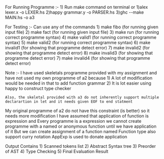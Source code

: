 For Running Programme :-
	1) Run make command on terminal
	or 
	1)alex lexer.x -o LEXER.hs
	2)happy grammar.y -o PARSER.hs
	3)ghc --make MAIN.hs -o a3
	
For Testing :-
	Can use any of the commands
	1) make fibo (for running given input file)
	2) make fact (for running given input file)
	3) make run (for running correct programme syntax)
	4) make valid1 (for running correct programme syntax)
	5) make valid2 (for running correct programme syntax)
	6) make invalid1 (for showing that programme detect error)
	7) make invalid2 (for showing that programme detect error)
	8) make invalid3 (for showing that programme detect error)
	7) make invalid4 (for showing that programme detect error)
	
Note :-
	I have used skeletals programme provided with my assignment and have not used my own programme of a2 because
	1) A lot of modification would be needed in that to add function grammar
	2) It is lot easier using happy to construct type checker
	
	Also, the skeletal provided with a3 do not inherently support multiple declarartion in let and it needs given EOF to end statment
My original programme of a2 do not have this constraint (is better) so it needs more modification
I have assumed that application of function is expression 
and Every programme is a expression 
we cannot create programme with a named or anonymous function until we have application of it 
But we can create assignment of a function
named Function type also support curry notation
AppExp is used to donate application

Output Contains
	1) Scanned tokens list
	2) Abstract Syntax tree
	3) Preorder of AST
	4) Type Checking
	5) Final Evaluation Result

